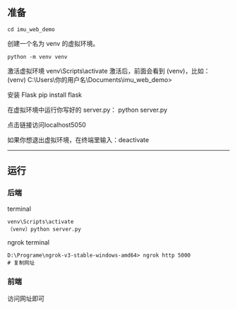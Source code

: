 ## 准备
```commandline
cd imu_web_demo
```
创建一个名为 venv 的虚拟环境。
```commandline
python -m venv venv
```
激活虚拟环境
venv\Scripts\activate
激活后，前面会看到 (venv)，比如：
(venv) C:\Users\你的用户名\Documents\imu_web_demo>

安装 Flask
pip install flask

在虚拟环境中运行你写好的 server.py：
python server.py

点击链接访问localhost5050

如果你想退出虚拟环境，在终端里输入：deactivate

---
## 运行
### 后端
terminal
```commandline
venv\Scripts\activate
（venv）python server.py
```
ngrok terminal
```commandline
D:\Programe\ngrok-v3-stable-windows-amd64> ngrok http 5000
# 复制网址
```

### 前端
访问网址即可